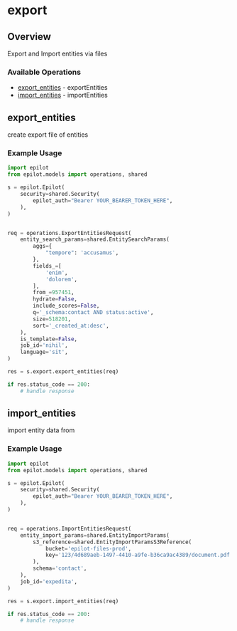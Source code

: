 # export

## Overview

Export and Import entities via files

### Available Operations

* [export_entities](#export_entities) - exportEntities
* [import_entities](#import_entities) - importEntities

## export_entities

create export file of entities

### Example Usage

```python
import epilot
from epilot.models import operations, shared

s = epilot.Epilot(
    security=shared.Security(
        epilot_auth="Bearer YOUR_BEARER_TOKEN_HERE",
    ),
)


req = operations.ExportEntitiesRequest(
    entity_search_params=shared.EntitySearchParams(
        aggs={
            "tempore": 'accusamus',
        },
        fields_=[
            'enim',
            'dolorem',
        ],
        from_=957451,
        hydrate=False,
        include_scores=False,
        q='_schema:contact AND status:active',
        size=518201,
        sort='_created_at:desc',
    ),
    is_template=False,
    job_id='nihil',
    language='sit',
)

res = s.export.export_entities(req)

if res.status_code == 200:
    # handle response
```

## import_entities

import entity data from

### Example Usage

```python
import epilot
from epilot.models import operations, shared

s = epilot.Epilot(
    security=shared.Security(
        epilot_auth="Bearer YOUR_BEARER_TOKEN_HERE",
    ),
)


req = operations.ImportEntitiesRequest(
    entity_import_params=shared.EntityImportParams(
        s3_reference=shared.EntityImportParamsS3Reference(
            bucket='epilot-files-prod',
            key='123/4d689aeb-1497-4410-a9fe-b36ca9ac4389/document.pdf',
        ),
        schema='contact',
    ),
    job_id='expedita',
)

res = s.export.import_entities(req)

if res.status_code == 200:
    # handle response
```

